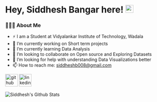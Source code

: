 # Hey, Siddhesh Bangar here! <img src="https://github.com/souvikguria98/souvikguria98/blob/master/Hi.gif" width="25"></h2>

<h3> 👨🏻‍💻 About Me </h3>

- ⚡ I am a Student at Vidyalankar Institute of Technology, Wadala
- 🔭 I’m currently working on Short term projects  
- 🌱 I’m currently learning Data Analysis 
- 👯 I’m looking to collaborate on Open source and Exploring Datasets 
- 🤔 I’m looking for help with understanding Data Visualizations better 
- 📫 How to reach me: siddheshb008@gmail.com 

[<img src='https://cdn.jsdelivr.net/npm/simple-icons@3.0.1/icons/github.svg' alt='github' height='40'>](https://github.com/SiddheshBangar)  [<img src='https://cdn.jsdelivr.net/npm/simple-icons@3.0.1/icons/linkedin.svg' alt='linkedin' height='40'>](https://www.linkedin.com/in/siddheshbangar/)  


<img align="center" src="https://github-readme-stats.vercel.app/api?username=SiddheshBangar&include_all_commits=true&count_private=true&show_icons=true&line_height=20&title_color=7A7ADB&icon_color=2234AE&text_color=D3D3D3&bg_color=0,000000,130F40" alt="Siddhesh's Github Stats">
